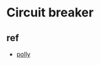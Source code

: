 # Circuit breaker

## ref
+ [polly](https://learn.microsoft.com/en-us/dotnet/architecture/microservices/implement-resilient-applications/implement-http-call-retries-exponential-backoff-polly)